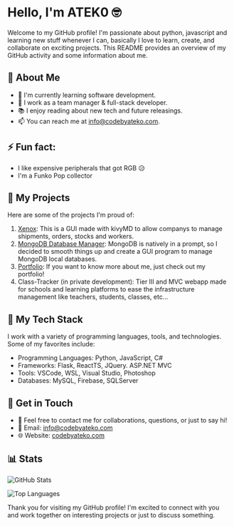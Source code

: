 # Hello, I'm ATEK0 🤓

Welcome to my GitHub profile! I'm passionate about python, javascript and learning new stuff whenever I can, basically I love to learn, create, and collaborate on exciting projects. This README provides an overview of my GitHub activity and some information about me.

## 🙋 About Me

- 🌱 I'm currently learning software development.
- 💼 I work as a team manager & full-stack developer.
- 📚 I enjoy reading about new tech and future releasings.
- 📫 You can reach me at info@codebyateko.com.

## ⚡ Fun fact:
- I like expensive peripherals that got RGB 😥
- I'm a Funko Pop collector 

## 💭 My Projects

Here are some of the projects I'm proud of:

1. [Xenox](https://github.com/ATEK0/Xenox): This is a GUI made with kivyMD to allow companys to manage shipments, orders, stocks and workers.
2. [MongoDB Database Manager](https://github.com/ATEK0/MongoDB-Database-Manager): MongoDB is natively in a prompt, so I decided to smooth things up and create a GUI program to manage MongoDB local databases.
3. [Portfolio](https://github.com/ATEK0/portfolioV2): If you want to know more about me, just check out my portfolio!
4. Class-Tracker (in private development): Tier III and MVC webapp made for schools and learning platforms to ease the infrastructure management like teachers, students, classes, etc...

## 🥅 My Tech Stack

I work with a variety of programming languages, tools, and technologies. Some of my favorites include:

- Programming Languages: Python, JavaScript, C#
- Frameworks: Flask, ReactTS, JQuery. ASP.NET MVC
- Tools: VSCode, WSL, Visual Studio, Photoshop
- Databases: MySQL, Firebase, SQLServer

## 🤝 Get in Touch

- 💬 Feel free to contact me for collaborations, questions, or just to say hi!
- 📧 Email: info@codebyateko.com
- 🌐 Website: [codebyateko.com](https://codebyateko.com)

## 📊 Stats

![GitHub Stats](https://github-readme-stats.vercel.app/api?username=ATEK0&show_icons=true&count_private=true)

![Top Languages](https://github-readme-stats.vercel.app/api/top-langs/?username=ATEK0)

Thank you for visiting my GitHub profile! I'm excited to connect with you and work together on interesting projects or just to discuss something.


<!--
**ATEK0/ATEK0** is a ✨ _special_ ✨ repository because its `README.md` (this file) appears on your GitHub profile.

Here are some ideas to get you started:

- 🔭 I’m currently working on ...
- 🌱 I’m currently learning ...
- 👯 I’m looking to collaborate on ...
- 🤔 I’m looking for help with ...
- 💬 Ask me about ...
- 📫 How to reach me: ...
- 😄 Pronouns: ...
- ⚡ Fun fact: ...
-->
